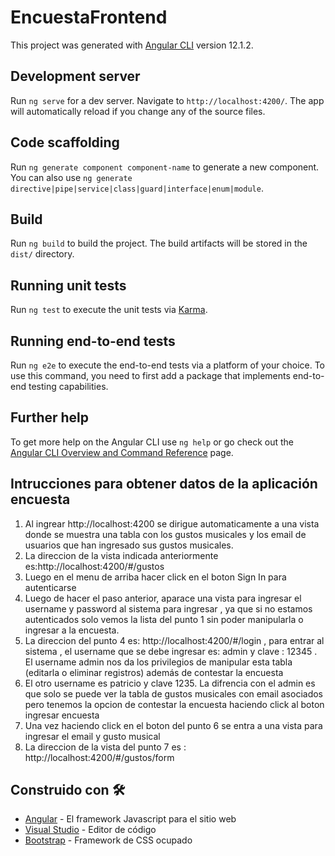 # EncuestaFrontend

This project was generated with [Angular CLI](https://github.com/angular/angular-cli) version 12.1.2.

## Development server

Run `ng serve` for a dev server. Navigate to `http://localhost:4200/`. The app will automatically reload if you change any of the source files.

## Code scaffolding

Run `ng generate component component-name` to generate a new component. You can also use `ng generate directive|pipe|service|class|guard|interface|enum|module`.

## Build

Run `ng build` to build the project. The build artifacts will be stored in the `dist/` directory.

## Running unit tests

Run `ng test` to execute the unit tests via [Karma](https://karma-runner.github.io).

## Running end-to-end tests

Run `ng e2e` to execute the end-to-end tests via a platform of your choice. To use this command, you need to first add a package that implements end-to-end testing capabilities.

## Further help

To get more help on the Angular CLI use `ng help` or go check out the [Angular CLI Overview and Command Reference](https://angular.io/cli) page.

##  Intrucciones para obtener datos de la aplicación encuesta
1. Al ingrear http://localhost:4200  se dirigue automaticamente a una vista donde se muestra una tabla con los gustos musicales y los email de usuarios que han ingresado sus gustos musicales.
2. La direccion de la vista indicada anteriormente es:http://localhost:4200/#/gustos
3. Luego en el menu de arriba hacer click  en el boton Sign In para autenticarse
4. Luego de hacer el paso anterior, aparace una vista para ingresar el username y password al sistema para ingresar , ya que si no estamos autenticados  solo vemos la lista del punto 1 sin poder manipularla o ingresar a la encuesta.
5. La direccion del punto 4 es: http://localhost:4200/#/login , para entrar al sistema , el username que se debe ingresar es: admin y clave : 12345 . El username admin nos da los privilegios de manipular esta tabla (editarla o eliminar registros) además de contestar la encuesta
6. El otro username es patricio y clave 1235. La difrencia con el admin es que solo se puede ver la tabla de gustos musicales con email asociados pero tenemos la opcion de contestar la encuesta haciendo click al boton ingresar encuesta
7. Una vez haciendo click en el boton del punto 6 se entra a una vista para ingresar el email y gusto musical
8. La direccion de la vista del punto 7 es : http://localhost:4200/#/gustos/form

## Construido con 🛠️
* [Angular](https://angular.io/) - El framework Javascript para el sitio web
* [Visual Studio](https://visualstudio.microsoft.com/es/) - Editor de código
* [Bootstrap](https://getbootstrap.com/) - Framework de CSS ocupado

